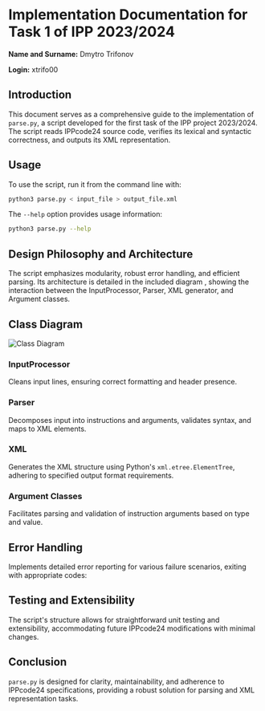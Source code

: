 
# Implementation Documentation for Task 1 of IPP 2023/2024
**Name and Surname:** Dmytro Trifonov

**Login:** xtrifo00

## Introduction
This document serves as a comprehensive guide to the implementation of `parse.py`, a script developed for the first task of the IPP project 2023/2024. The script reads IPPcode24 source code, verifies its lexical and syntactic correctness, and outputs its XML representation.

## Usage
To use the script, run it from the command line with:
```bash
python3 parse.py < input_file > output_file.xml
```
The `--help` option provides usage information:
```bash
python3 parse.py --help
```

## Design Philosophy and Architecture
The script emphasizes modularity, robust error handling, and efficient parsing. Its architecture is detailed in the included diagram , showing the interaction between the InputProcessor, Parser, XML generator, and Argument classes.

## Class Diagram

![Class Diagram](https://www.mermaidchart.com/raw/a3012c7c-990d-45fc-850c-e47d76e7742a?theme=dark&version=v0.1&format=svg)

### InputProcessor
Cleans input lines, ensuring correct formatting and header presence.

### Parser
Decomposes input into instructions and arguments, validates syntax, and maps to XML elements.

### XML
Generates the XML structure using Python's `xml.etree.ElementTree`, adhering to specified output format requirements.

### Argument Classes
Facilitates parsing and validation of instruction arguments based on type and value.

## Error Handling
Implements detailed error reporting for various failure scenarios, exiting with appropriate codes:

## Testing and Extensibility
The script's structure allows for straightforward unit testing and extensibility, accommodating future IPPcode24 modifications with minimal changes.

## Conclusion
`parse.py` is designed for clarity, maintainability, and adherence to IPPcode24 specifications, providing a robust solution for parsing and XML representation tasks.
